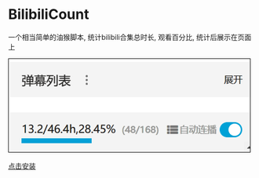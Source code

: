 # BilibiliCount
一个相当简单的油猴脚本, 统计bilibili合集总时长, 观看百分比, 统计后展示在页面上

![效果](./preview.png)

[点击安装](https://raw.githubusercontent.com/cuicui-V5/BilibiliCount/master/bilibiliCount.user.js)